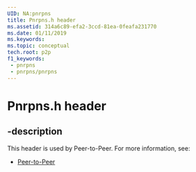```yaml
---
UID: NA:pnrpns
title: Pnrpns.h header
ms.assetid: 314a6c89-efa2-3ccd-81ea-0feafa231770
ms.date: 01/11/2019
ms.keywords: 
ms.topic: conceptual
tech.root: p2p
f1_keywords:
 - pnrpns
 - pnrpns/pnrpns
---
```


# Pnrpns.h header


## -description

This header is used by Peer-to-Peer. For more information, see:

- [Peer-to-Peer](../_p2p/index.md)

